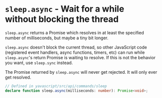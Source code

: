 # `sleep.async` - Wait for a while without blocking the thread

`sleep.async` returns a Promise which resolves in at least the specified number of milliseconds, but maybe a tiny bit longer.

`sleep.async` doesn't block the current thread, so other JavaScript code (registered event handlers, async functions, timers, etc) can run while `sleep.async`'s return Promise is waiting to resolve. If this is not the behavior you want, use `sleep.sync` instead.

The Promise returned by `sleep.async` will never get rejected. It will only ever get resolved.

```ts
// Defined in yavascript/src/api/commands/sleep
declare function sleep.async(milliseconds: number): Promise<void>;
```
